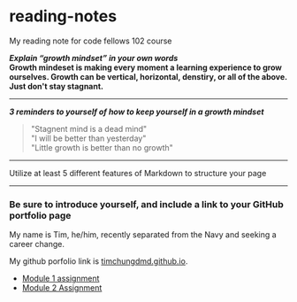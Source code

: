 # reading-notes
My reading note for code fellows 102 course


***Explain “growth mindset” in your own words***\
__Growth mindeset is making every moment a learning experience to grow ourselves. Growth can be vertical, horizontal, denstiry, or all of the above. Just don't stay stagnant.__
<hr>

***3 reminders to yourself of how to keep yourself in a growth mindset***

>"Stagnent mind is a dead mind"\
>"I will be better than yesterday"\
>"Little growth is better than no growth"
<hr>
Utilize at least 5 different features of Markdown to structure your page
<hr>

### Be sure to introduce yourself, and include a link to your GitHub portfolio page

My name is Tim, he/him, recently separated from the Navy and seeking a career change. 

My github porfolio link is [timchungdmd.github.io](timchung.github.io/reading-notes).


- [Module 1 assignment](timchung.github.io/reading-notes/learn-markdown.md)
- [Module 2 Assignment](timchung.github.io/reading-notes/read2-reflection-discussion.md)
